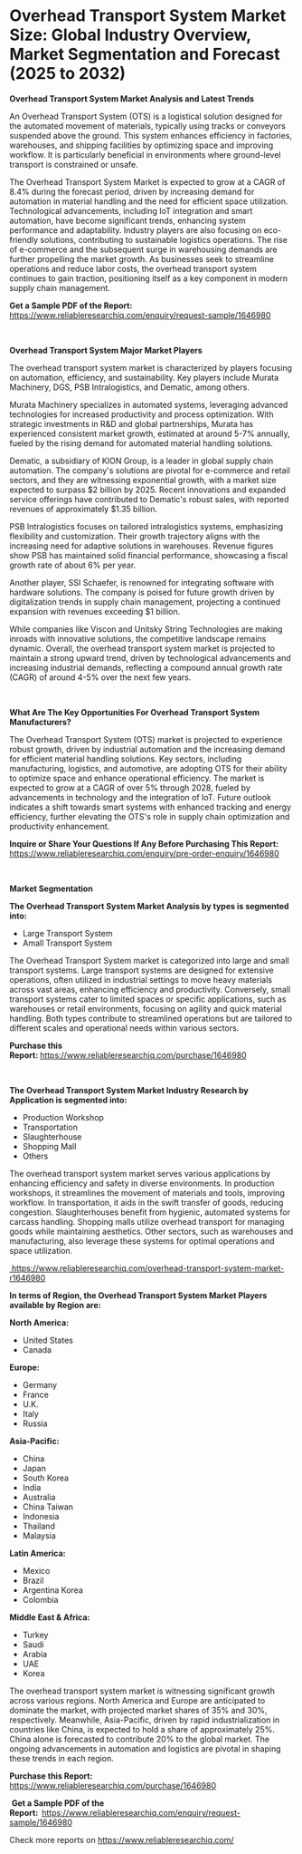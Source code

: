 <p><h1>Overhead Transport System Market Size: Global Industry Overview, Market Segmentation and Forecast (2025 to 2032)</h1></p><p><strong>Overhead Transport System Market Analysis and Latest Trends</strong></p>
<p><p>An Overhead Transport System (OTS) is a logistical solution designed for the automated movement of materials, typically using tracks or conveyors suspended above the ground. This system enhances efficiency in factories, warehouses, and shipping facilities by optimizing space and improving workflow. It is particularly beneficial in environments where ground-level transport is constrained or unsafe.</p><p>The Overhead Transport System Market is expected to grow at a CAGR of 8.4% during the forecast period, driven by increasing demand for automation in material handling and the need for efficient space utilization. Technological advancements, including IoT integration and smart automation, have become significant trends, enhancing system performance and adaptability. Industry players are also focusing on eco-friendly solutions, contributing to sustainable logistics operations. The rise of e-commerce and the subsequent surge in warehousing demands are further propelling the market growth. As businesses seek to streamline operations and reduce labor costs, the overhead transport system continues to gain traction, positioning itself as a key component in modern supply chain management.</p></p>
<p><strong>Get a Sample PDF of the Report:&nbsp;</strong> <a href="https://www.reliableresearchiq.com/enquiry/request-sample/1646980?utm_campaign=2757&utm_medium=2&utm_source=Github&utm_content=ia&utm_term=23022025&utm_id=overhead-transport-system">https://www.reliableresearchiq.com/enquiry/request-sample/1646980</a></p>
<p>&nbsp;</p>
<p><strong>Overhead Transport System Major Market Players</strong></p>
<p><p>The overhead transport system market is characterized by players focusing on automation, efficiency, and sustainability. Key players include Murata Machinery, DGS, PSB Intralogistics, and Dematic, among others. </p><p>Murata Machinery specializes in automated systems, leveraging advanced technologies for increased productivity and process optimization. With strategic investments in R&D and global partnerships, Murata has experienced consistent market growth, estimated at around 5-7% annually, fueled by the rising demand for automated material handling solutions.</p><p>Dematic, a subsidiary of KION Group, is a leader in global supply chain automation. The company's solutions are pivotal for e-commerce and retail sectors, and they are witnessing exponential growth, with a market size expected to surpass $2 billion by 2025. Recent innovations and expanded service offerings have contributed to Dematic's robust sales, with reported revenues of approximately $1.35 billion.</p><p>PSB Intralogistics focuses on tailored intralogistics systems, emphasizing flexibility and customization. Their growth trajectory aligns with the increasing need for adaptive solutions in warehouses. Revenue figures show PSB has maintained solid financial performance, showcasing a fiscal growth rate of about 6% per year.</p><p>Another player, SSI Schaefer, is renowned for integrating software with hardware solutions. The company is poised for future growth driven by digitalization trends in supply chain management, projecting a continued expansion with revenues exceeding $1 billion.</p><p>While companies like Viscon and Unitsky String Technologies are making inroads with innovative solutions, the competitive landscape remains dynamic. Overall, the overhead transport system market is projected to maintain a strong upward trend, driven by technological advancements and increasing industrial demands, reflecting a compound annual growth rate (CAGR) of around 4-5% over the next few years.</p></p>
<p>&nbsp;</p>
<p><strong>What Are The Key Opportunities For Overhead Transport System Manufacturers?</strong></p>
<p><p>The Overhead Transport System (OTS) market is projected to experience robust growth, driven by industrial automation and the increasing demand for efficient material handling solutions. Key sectors, including manufacturing, logistics, and automotive, are adopting OTS for their ability to optimize space and enhance operational efficiency. The market is expected to grow at a CAGR of over 5% through 2028, fueled by advancements in technology and the integration of IoT. Future outlook indicates a shift towards smart systems with enhanced tracking and energy efficiency, further elevating the OTS's role in supply chain optimization and productivity enhancement.</p></p>
<p><strong>Inquire or Share Your Questions If Any Before Purchasing This Report:</strong> <a href="https://www.reliableresearchiq.com/enquiry/pre-order-enquiry/1646980?utm_campaign=2757&utm_medium=2&utm_source=Github&utm_content=ia&utm_term=23022025&utm_id=overhead-transport-system">https://www.reliableresearchiq.com/enquiry/pre-order-enquiry/1646980</a></p>
<p>&nbsp;</p>
<p><strong>Market Segmentation</strong></p>
<p><strong>The Overhead Transport System Market Analysis by types is segmented into:</strong></p>
<p><ul><li>Large Transport System</li><li>Amall Transport System</li></ul></p>
<p><p>The Overhead Transport System market is categorized into large and small transport systems. Large transport systems are designed for extensive operations, often utilized in industrial settings to move heavy materials across vast areas, enhancing efficiency and productivity. Conversely, small transport systems cater to limited spaces or specific applications, such as warehouses or retail environments, focusing on agility and quick material handling. Both types contribute to streamlined operations but are tailored to different scales and operational needs within various sectors.</p></p>
<p><strong>Purchase this Report:&nbsp;</strong><a href="https://www.reliableresearchiq.com/purchase/1646980?utm_campaign=2757&utm_medium=2&utm_source=Github&utm_content=ia&utm_term=23022025&utm_id=overhead-transport-system">https://www.reliableresearchiq.com/purchase/1646980</a></p>
<p>&nbsp;</p>
<p><strong>The Overhead Transport System Market Industry Research by Application is segmented into:</strong></p>
<p><ul><li>Production Workshop</li><li>Transportation</li><li>Slaughterhouse</li><li>Shopping Mall</li><li>Others</li></ul></p>
<p><p>The overhead transport system market serves various applications by enhancing efficiency and safety in diverse environments. In production workshops, it streamlines the movement of materials and tools, improving workflow. In transportation, it aids in the swift transfer of goods, reducing congestion. Slaughterhouses benefit from hygienic, automated systems for carcass handling. Shopping malls utilize overhead transport for managing goods while maintaining aesthetics. Other sectors, such as warehouses and manufacturing, also leverage these systems for optimal operations and space utilization.</p></p>
<p><a href="https://www.reliableresearchiq.com/overhead-transport-system-market-r1646980?utm_campaign=2757&utm_medium=2&utm_source=Github&utm_content=ia&utm_term=23022025&utm_id=overhead-transport-system">&nbsp;https://www.reliableresearchiq.com/overhead-transport-system-market-r1646980</a></p>
<p><strong>In terms of Region, the Overhead Transport System Market Players available by Region are:</strong></p>
<p>
    <p> <strong> North America: </strong>
        <ul>
            <li>United States</li>
            <li>Canada</li>
        </ul>
        </p> 
    <p> <strong> Europe: </strong>
        <ul>
            <li>Germany</li>
            <li>France</li>
            <li>U.K.</li>
            <li>Italy</li>
            <li>Russia</li>
        </ul>
        </p> 
    <p> <strong> Asia-Pacific: </strong>
        <ul>
            <li>China</li>
            <li>Japan</li>
            <li>South Korea</li>
            <li>India</li>
            <li>Australia</li>
            <li>China Taiwan</li>
            <li>Indonesia</li>
            <li>Thailand</li>
            <li>Malaysia</li>
        </ul>
        </p> 
    <p> <strong> Latin America: </strong>
        <ul>
            <li>Mexico</li>
            <li>Brazil</li>
            <li>Argentina Korea</li>
            <li>Colombia</li>
        </ul>
        </p> 
    <p> <strong> Middle East & Africa: </strong>
        <ul>
            <li>Turkey</li>
            <li>Saudi</li>
            <li>Arabia</li>
            <li>UAE</li>
            <li>Korea</li>
        </ul>
    </p>
    </p>
<p><p>The overhead transport system market is witnessing significant growth across various regions. North America and Europe are anticipated to dominate the market, with projected market shares of 35% and 30%, respectively. Meanwhile, Asia-Pacific, driven by rapid industrialization in countries like China, is expected to hold a share of approximately 25%. China alone is forecasted to contribute 20% to the global market. The ongoing advancements in automation and logistics are pivotal in shaping these trends in each region.</p></p>
<p><strong>Purchase this Report: </strong><a href="https://www.reliableresearchiq.com/purchase/1646980?utm_campaign=2757&utm_medium=2&utm_source=Github&utm_content=ia&utm_term=23022025&utm_id=overhead-transport-system">https://www.reliableresearchiq.com/purchase/1646980</a></p>
<p>&nbsp;<strong>Get a Sample PDF of the Report:&nbsp;&nbsp;</strong><a href="https://www.reliableresearchiq.com/enquiry/request-sample/1646980?utm_campaign=2757&utm_medium=2&utm_source=Github&utm_content=ia&utm_term=23022025&utm_id=overhead-transport-system">https://www.reliableresearchiq.com/enquiry/request-sample/1646980</a></p>
<p><strong></strong></p>
<p>Check more reports on <a href="https://www.reliableresearchiq.com/?utm_campaign=2757&utm_medium=2&utm_source=Github&utm_content=ia&utm_term=23022025&utm_id=overhead-transport-system">https://www.reliableresearchiq.com/</a></p>